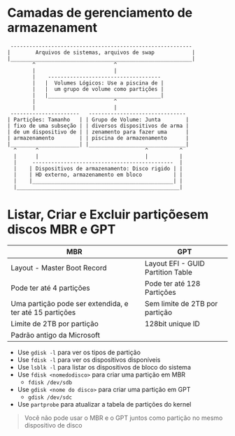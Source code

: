 # Camadas de gerenciamento de armazenament

```
 ----------------------------------------------------------
|        Arquivos de sistemas, arquivos de swap            |
|__________________________________________________________|
        ^                         ^
        |                         |
        |    ------------------------------------
        |   |  Volumes Lógicos: Use a piscina de |
        |   |  um grupo de volume como partições |
        |   |____________________________________|
        |                         ^
        |                         |
 ----------------------   -------------------------------
| Partições: Tamanho   | | Grupo de Volume: Junta        |
| fixo de uma subseção | | diversos dispositivos de arma |
| de um dispositivo de | | zenamento para fazer uma      |
| armazenamento        | | piscina de armazenamento      |
|______________________| |_______________________________|
  ^      ^                                  ^          ^
  |      |                                  |          |
  |     ---------------------------------------------  |
  |    | Dispositivos de armazenamento: Disco rigido | |
  |    | HD externo, armazenamento em bloco          | |
  |    |_____________________________________________| |
  |____________________________________________________|
```

# Listar, Criar e Excluir partiçõesem discos MBR e GPT

| MBR | GPT |
| --- | --- |
| Layout - Master Boot Record | Layout EFI - GUID Partition Table |
| Pode ter até 4 partições | Pode ter até 128 Partições |
| Uma partição pode ser extendida, e ter até 15 partições | Sem limite de 2TB por partição |
| Limite de 2TB por partição | 128bit unique ID |
| Padrão antigo da Microsoft | |

* Use `gdisk -l` para ver os tipos de partição
* Use `fdisk -l` para ver os dispositivos disponíveis
* Use `lsblk -l` para listar os dispositivos de bloco do sistema
* Use `fdisk <nomedodisco>` para criar uma partição em MBR
  - `fdisk /dev/sdb`
* Use `gdisk <nome do disco>` para criar uma partição em GPT
  - `gdisk /dev/sdc`
* Use `partprobe` para atualizar a tabela de partições do kernel

> Você não pode usar o MBR e o GPT juntos como partição no mesmo dispositivo de disco


